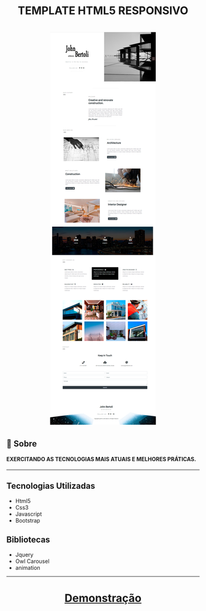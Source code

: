 <h1 align="center">TEMPLATE HTML5 RESPONSIVO</h1>

<h1 align="center"><img src="assets/img/site.jpg" alt="Home Site"></h1>


## 👀 Sobre

#### EXERCITANDO AS TECNOLOGIAS MAIS ATUAIS E MELHORES PRÁTICAS.

---

## Tecnologias Utilizadas

- Html5
- Css3
- Javascript
- Bootstrap

## Bibliotecas

- Jquery
- Owl Carousel
- animation


___
<h1 align="center"><a href="http://amandavasconcelos.com/JohnBertoli/index.html" target="_blank">Demonstração</a></h1>


